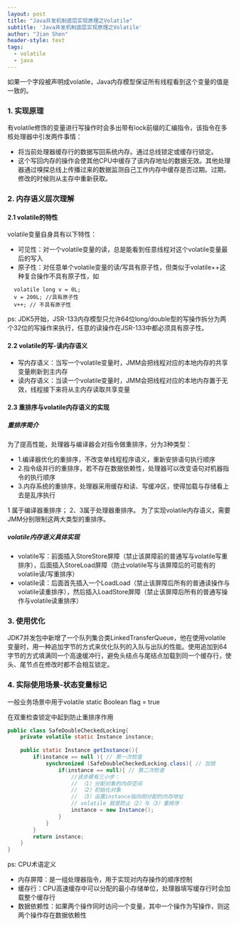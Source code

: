 ```yaml
---
layout: post
title: "Java并发机制底层实现原理之Volatile"
subtitle: 'Java并发机制底层实现原理之Volatile'
author: "Jian Shen"
header-style: text
tags:
  - volatile
  - java
---
```


如果一个字段被声明成volatile，Java内存模型保证所有线程看到这个变量的值是一致的。

### 1. 实现原理

有volatile修饰的变量进行写操作时会多出带有lock前缀的汇编指令，该指令在多核处理器中引发两件事情：

 - 将当前处理器缓存行的数据写回系统内存。通过总线锁定或缓存行锁定。
 - 这个写回内存的操作会使其他CPU中缓存了该内存地址的数据无效。其他处理器通过嗅探总线上传播过来的数据监测自己工作内存中缓存是否过期。过期，修改的时候则从主存中重新获取。
 
### 2. 内存语义层次理解

#### 2.1 volatile的特性

volatile变量自身具有以下特性：
   
  - 可见性：对一个volatile变量的读，总是能看到任意线程对这个volatile变量最后的写入
  - 原子性：对任意单个volatile变量的读/写具有原子性，但类似于volatile++这种复合操作不具有原子性，如
  ```
    volatile long v = 0L;
    v = 200L; //具有原子性
    v++; // 不具有原子性
  ```
ps: JDK5开始，JSR-133内存模型只允许64位long/double型的写操作拆分为两个32位的写操作来执行，任意的读操作在JSR-133中都必须具有原子性。

#### 2.2 volatile的写-读内存语义

 - 写内存语义：当写一个volatile变量时，JMM会把线程对应的本地内存的共享变量刷新到主内存
 - 读内存语义：当读一个volatile变量时，JMM会把线程对应的本地内存置于无效，线程接下来将从主内存读取共享变量
 
#### 2.3 重排序与volatile内存语义的实现

##### 重排序简介

为了提高性能，处理器与编译器会对指令做重排序，分为3种类型：
 - 1.编译器优化的重排序，不改变单线程程序语义，重新安排语句执行顺序
 - 2.指令级并行的重排序，若不存在数据依赖性，处理器可以改变语句对机器指令的执行顺序
 - 3.内存系统的重排序，处理器采用缓存和读、写缓冲区，使得加载与存储看上去是乱序执行
 
1 属于编译器重排序；
2、3属于处理器重排序。
为了实现volatile内存语义，需要JMM分别限制这两大类型的重排序。 

##### volatile内存语义具体实现

 - volatile写：前面插入StoreStore屏障（禁止该屏障前的普通写与volatile写重排序），后面插入StoreLoad屏障（防止volatile写与该屏障后的可能有的volatile读/写重排序）
 - volatile读：后面首先插入一个LoadLoad（禁止该屏障后所有的普通读操作与volatile读重排序），然后插入LoadStore屏障（禁止该屏障后所有的普通写操作与volatile读重排序）
 
### 3. 使用优化

JDK7并发包中新增了一个队列集合类LinkedTransferQueue，他在使用volatile变量时，用一种追加字节的方式来优化队列的入队与出队的性能。使用追加到64字节的方式填满同一个高速缓冲行，避免头结点与尾结点加载到同一个缓存行，使头、尾节点在修改时都不会相互锁定。

###  4. 实际使用场景-状态变量标记

一般业务场景中用于volatile static Boolean flag = true

在双重检查锁定中起到防止重排序作用

```java
public class SafeDoubleCheckedLocking{
    private volatile static Instance instance;
    
    public static Instance getInstance(){
        if(instance == null ){ // 第一次检查
            synchronized (SafeDoubleCheckedLocking.class){ // 加锁
                if(instance == null){ // 第二次检查
                    //该步骤有三小步：
                    // （1）分配对象的内存空间 
                    // （2）初始化对象 
                    // （3）设置instance指向刚分配的内存地址
                    // volatile 就是防止（2）与（3）重排序
                    instance = new Instance();
                }
            }
        }
        return instance;
    }
}
```  

ps: CPU术语定义

 - 内存屏障：是一组处理器指令，用于实现对内存操作的顺序控制
 - 缓存行：CPU高速缓存中可以分配的最小存储单位，处理器填写缓存行时会加载整个缓存行
 - 数据依赖性：如果两个操作同时访问一个变量，其中一个操作为写操作，则这两个操作存在数据依赖性